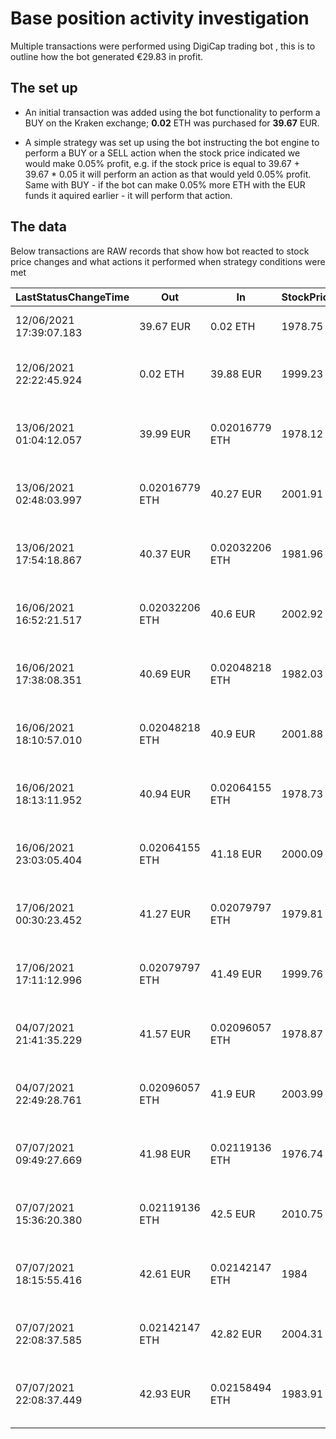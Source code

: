 # Base position activity investigation

Multiple transactions were performed using DigiCap trading bot , this is to outline how the bot generated €29.83 in profit.

## The set up

* An initial transaction was added using the bot functionality to perform a BUY on the Kraken exchange; **0.02** ETH was purchased for **39.67** EUR.

* A simple strategy was set up using the bot instructing the bot engine to perform a BUY or a SELL action when the stock price indicated we would make 0.05% profit, e.g. if the stock price is equal to 39.67 + 39.67 * 0.05 it will perform an action as that would yeld 0.05% profit. Same with BUY - if the bot can make 0.05% more ETH with the EUR funds it aquired earlier - it will perform that action.

## The data

Below transactions are RAW records that show how bot reacted to stock price changes and what actions it performed when strategy conditions were met

|LastStatusChangeTime                |Out       |In        |StockPrice|Fee|Profit |Misc|FIELD8|AssetPairCode                                                             |FIELD10 |Type   |
|------------------------------------|----------|----------|----------|---|-------|----|------|--------------------------------------------------------------------------|--------|-------|
|12/06/2021 17:39:07.183             |39.67 EUR |0.02 ETH  |1978.75   |0.1|0      |Bot bought 0.02 ETH for 39.67 EUR. We made 0.00 EUR.|      |XETHZEUR                                                                  |        |0      |
|12/06/2021 22:22:45.924             |0.02 ETH  |39.88 EUR |1999.23   |0.1|0.21   |Bot sold 0.02 ETH for 39.88 EUR. We made 0.210000000000000000 EUR.|      |XETHZEUR                                                                  |        |1      |
|13/06/2021 01:04:12.057             |39.99 EUR |0.02016779 ETH|1978.12   |0.1|0.32   |Bot bought 0.02016779 ETH for 39.99 EUR. We made 0.320000000000000000 EUR.|      |XETHZEUR                                                                  |        |0      |
|13/06/2021 02:48:03.997             |0.02016779 ETH|40.27 EUR |2001.91   |0.1|0.6    |Bot sold 0.02016779 ETH for 40.27 EUR. We made 0.600000000000000000 EUR.|      |XETHZEUR                                                                  |        |1      |
|13/06/2021 17:54:18.867             |40.37 EUR |0.02032206 ETH|1981.96   |0.1|0.7    |Bot bought 0.02032206 ETH for 40.37 EUR. We made 0.700000000000000000 EUR.|      |XETHZEUR                                                                  |        |0      |
|16/06/2021 16:52:21.517             |0.02032206 ETH|40.6 EUR  |2002.92   |0.1|0.93   |Bot sold 0.02032206 ETH for 40.6 EUR. We made 0.930000000000000000 EUR.|      |XETHZEUR                                                                  |        |1      |
|16/06/2021 17:38:08.351             |40.69 EUR |0.02048218 ETH|1982.03   |0.1|1.02   |Bot bought 0.02048218 ETH for 40.69 EUR. We made 1.020000000000000000 EUR.|      |XETHZEUR                                                                  |        |0      |
|16/06/2021 18:10:57.010             |0.02048218 ETH|40.9 EUR  |2001.88   |0.1|1.23   |Bot sold 0.02048218 ETH for 40.9 EUR. We made 1.230000000000000000 EUR.|      |XETHZEUR                                                                  |        |1      |
|16/06/2021 18:13:11.952             |40.94 EUR |0.02064155 ETH|1978.73   |0.1|1.27   |Bot bought 0.02064155 ETH for 40.94 EUR. We made 1.270000000000000000 EUR.|      |XETHZEUR                                                                  |        |0      |
|16/06/2021 23:03:05.404             |0.02064155 ETH|41.18 EUR |2000.09   |0.1|1.51   |Bot sold 0.02064155 ETH for 41.18 EUR. We made 1.510000000000000000 EUR.|      |XETHZEUR                                                                  |        |1      |
|17/06/2021 00:30:23.452             |41.27 EUR |0.02079797 ETH|1979.81   |0.1|1.6    |Bot bought 0.02079797 ETH for 41.27 EUR. We made 1.600000000000000000 EUR.|      |XETHZEUR                                                                  |        |0      |
|17/06/2021 17:11:12.996             |0.02079797 ETH|41.49 EUR |1999.76   |0.1|1.82   |Bot sold 0.02079797 ETH for 41.49 EUR. We made 1.820000000000000000 EUR.|      |XETHZEUR                                                                  |        |1      |
|04/07/2021 21:41:35.229             |41.57 EUR |0.02096057 ETH|1978.87   |0.1|1.9    |Bot bought 0.02096057 ETH for 41.57 EUR. We made 1.900000000000000000 EUR.|      |XETHZEUR                                                                  |        |0      |
|04/07/2021 22:49:28.761             |0.02096057 ETH|41.9 EUR  |2003.99   |0.1|2.23   |Bot sold 0.02096057 ETH for 41.9 EUR. We made 2.230000000000000000 EUR.|      |XETHZEUR                                                                  |        |1      |
|07/07/2021 09:49:27.669             |41.98 EUR |0.02119136 ETH|1976.74   |0.1|2.31   |Bot bought 0.02119136 ETH for 41.98 EUR. We made 2.310000000000000000 EUR.|      |XETHZEUR                                                                  |        |0      |
|07/07/2021 15:36:20.380             |0.02119136 ETH|42.5 EUR  |2010.75   |0.11|2.83   |Bot sold 0.02119136 ETH for 42.50 EUR. We made 2.830000000000000000 EUR.|      |XETHZEUR                                                                  |        |1      |
|07/07/2021 18:15:55.416             |42.61 EUR |0.02142147 ETH|1984      |0.11|2.94   |Bot bought 0.02142147 ETH for 42.61 EUR. We made 2.940000000000000000 EUR.|      |XETHZEUR                                                                  |        |0      |
|07/07/2021 22:08:37.585             |0.02142147 ETH|42.82 EUR |2004.31   |0.11|3.15   |Bot sold 0.02142147 ETH for 42.82 EUR. We made 3.150000000000000000 EUR.|      |XETHZEUR                                                                  |        |1      |
|07/07/2021 22:08:37.449             |42.93 EUR |0.02158494 ETH|1983.91   |0.11|3.26   |Bot bought 0.02158494 ETH for 42.93 EUR. We made 3.260000000000000000 EUR.|      |XETHZEUR                                                                  |        |0      |
